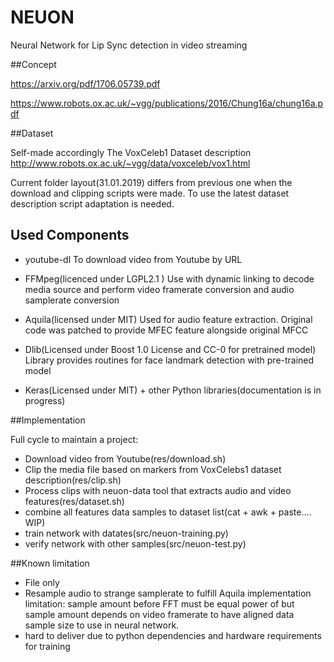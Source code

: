 # NEUON
Neural Network for Lip Sync detection in video streaming 


##Concept

https://arxiv.org/pdf/1706.05739.pdf

https://www.robots.ox.ac.uk/~vgg/publications/2016/Chung16a/chung16a.pdf

##Dataset

Self-made accordingly The VoxCeleb1 Dataset description http://www.robots.ox.ac.uk/~vgg/data/voxceleb/vox1.html

Current folder layout(31.01.2019) differs from previous one when the download and clipping scripts were made. To use the latest dataset description script adaptation is needed.
   

## Used Components

 - youtube-dl
    To download video from Youtube by URL
    
 - FFMpeg(licenced under LGPL2.1 )
    Use with dynamic linking to decode media source and perform video framerate conversion and audio samplerate conversion
      
 - Aquila(licensed under MIT) 
    Used for audio feature extraction. Original code was patched to provide MFEC feature alongside original MFCC
    
 - Dlib(Licensed under Boost 1.0 License and CC-0 for pretrained model)
    Library provides routines for face landmark detection with pre-trained model
    
 - Keras(Licensed under MIT) + other Python libraries(documentation is in progress)
 
 
##Implementation

Full cycle to maintain a project:
 - Download video from Youtube(res/download.sh)
 - Clip the media file based on markers from VoxCelebs1 dataset description(res/clip.sh)
 - Process clips with neuon-data tool that extracts audio and video features(res/dataset.sh)
 - combine all features data samples to dataset list(cat + awk + paste.... WIP)
 - train network with datates(src/neuon-training.py)
 - verify network with other samples(src/neuon-test.py)
   
 
##Known limitation

 - File only
 - Resample audio to strange samplerate to fulfill Aquila implementation limitation: sample amount before FFT must be equal power of 
  but sample amount depends on video framerate to have aligned data sample size to use in neural network.
 - hard to deliver due to python dependencies and hardware requirements for training
    


